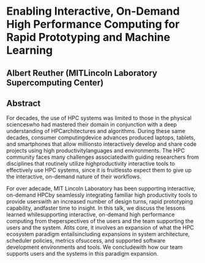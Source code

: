 # Enabling Interactive, On-Demand High Performance Computing for Rapid Prototyping and Machine Learning
## Albert Reuther (MITLincoln Laboratory Supercomputing Center)


## Abstract 
For decades, the use of HPC systems was limited to those in the physical scienceswho had mastered their domain in conjunction with a deep understanding of HPCarchitectures and algorithms. During these same decades, consumer computingdevice advances produced laptops, tablets, and smartphones that allow millionsto interactively develop and share code projects using high productivitylanguages and environments. The HPC community faces many challenges associatedwith guiding researchers from disciplines that routinely utilize highproductivity interactive tools to effectively use HPC systems, since it is fruitlessto expect them to give up the interactive, on-demand nature of their workflows.

For over adecade, MIT Lincoln Laboratory has been supporting interactive, on-demand HPCby seamlessly integrating familiar high productivity tools to provide userswith an increased number of design turns, rapid prototyping capability, andfaster time to insight. In this talk, we discuss the lessons learned whilesupporting interactive, on-demand high performance computing from theperspectives of the users and the team supporting the users and the system. Atits core, it involves an expansion of what the HPC ecosystem paradigm entailsincluding expansions in system architecture, scheduler policies, metrics ofsuccess, and supported software development environments and tools. We concludewith how our team supports users and the systems in this paradigm expansion. 
